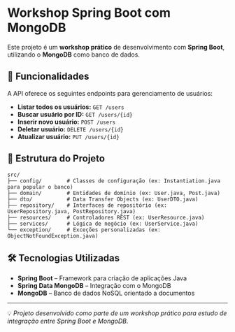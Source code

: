 # Workshop Spring Boot com MongoDB

Este projeto é um **workshop prático** de desenvolvimento com **Spring Boot**, utilizando o **MongoDB** como banco de dados.

## 📌 Funcionalidades

A API oferece os seguintes endpoints para gerenciamento de usuários:

- **Listar todos os usuários:** `GET /users`
- **Buscar usuário por ID:** `GET /users/{id}`
- **Inserir novo usuário:** `POST /users`
- **Deletar usuário:** `DELETE /users/{id}`
- **Atualizar usuário:** `PUT /users/{id}`

## 📂 Estrutura do Projeto

```plaintext
src/
├── config/        # Classes de configuração (ex: Instantiation.java para popular o banco)
├── domain/        # Entidades de domínio (ex: User.java, Post.java)
├── dto/           # Data Transfer Objects (ex: UserDTO.java)
├── repository/    # Interfaces de repositório (ex: UserRepository.java, PostRepository.java)
├── resources/     # Controladores REST (ex: UserResource.java)
├── services/      # Lógica de negócio (ex: UserService.java)
└── exception/     # Exceções personalizadas (ex: ObjectNotFoundException.java)
```

## 🛠 Tecnologias Utilizadas

- **Spring Boot** – Framework para criação de aplicações Java
- **Spring Data MongoDB** – Integração com o MongoDB
- **MongoDB** – Banco de dados NoSQL orientado a documentos

---

💡 *Projeto desenvolvido como parte de um workshop prático para estudo de integração entre Spring Boot e MongoDB.*
